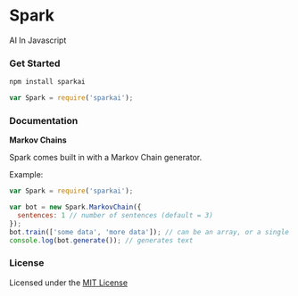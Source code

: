# Spark

AI In Javascript

### Get Started

```sh
npm install sparkai
```

```js
var Spark = require('sparkai');
```

### Documentation

**Markov Chains**

Spark comes built in with a Markov Chain generator.

Example:

```js
var Spark = require('sparkai');

var bot = new Spark.MarkovChain({
  sentences: 1 // number of sentences (default = 3)
});
bot.train(['some data', 'more data']); // can be an array, or a single string
console.log(bot.generate()); // generates text
```

### License

Licensed under the [MIT License](https://kingpixil.github.io/license)
